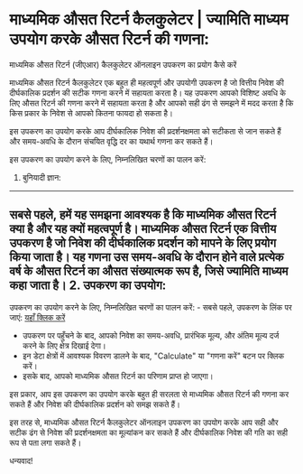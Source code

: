 माध्यमिक औसत रिटर्न कैलकुलेटर | ज्यामिति माध्यम उपयोग करके औसत रिटर्न की गणना:
==============================================================================

माध्यमिक औसत रिटर्न (जीएआर) कैलकुलेटर ऑनलाइन उपकरण का प्रयोग कैसे करें

माध्यमिक औसत रिटर्न कैलकुलेटर एक बहुत ही महत्वपूर्ण और उपयोगी उपकरण है जो वित्तीय निवेश की दीर्घकालिक प्रदर्शन की सटीक गणना करने में सहायता करता है। यह उपकरण आपको विशिष्ट अवधि के लिए औसत रिटर्न की गणना करने में सहायता करता है और आपको सही ढंग से समझने में मदद करता है कि किस प्रकार के निवेश से आपको कितना फायदा हो सकता है।

इस उपकरण का उपयोग करके आप दीर्घकालिक निवेश की प्रदर्शनक्षमता को सटीकता से जान सकते हैं और समय-अवधि के दौरान संचयित वृद्धि दर का यथार्थ गणना कर सकते हैं।

इस उपकरण का उपयोग करने के लिए, निम्नलिखित चरणों का पालन करें:

1. बुनियादी ज्ञान: 
-------------------

सबसे पहले, हमें यह समझना आवश्यक है कि माध्यमिक औसत रिटर्न क्या है और यह क्यों महत्वपूर्ण है। माध्यमिक औसत रिटर्न एक वित्तीय उपकरण है जो निवेश की दीर्घकालिक प्रदर्शन को मापने के लिए प्रयोग किया जाता है। यह गणना उस समय-अवधि के दौरान होने वाले प्रत्येक वर्ष के औसत रिटर्न का औसत संख्यात्मक रूप है, जिसे ज्यामिति माध्यम कहा जाता है। 2. उपकरण का उपयोग: 
-------------------

उपकरण का उपयोग करने के लिए, निम्नलिखित चरणों का पालन करें: - सबसे पहले, उपकरण के लिंक पर जाएं: [यहाँ क्लिक करें](https://www.onlinecalculatorsfree.com/hi/financial/geometric-average-return-calculator.html)
- उपकरण पर पहुँचने के बाद, आपको निवेश का समय-अवधि, प्रारंभिक मूल्य, और अंतिम मूल्य दर्ज करने के लिए क्षेत्र दिखाई देगा।
- इन डेटा क्षेत्रों में आवश्यक विवरण डालने के बाद, "Calculate" या "गणना करें" बटन पर क्लिक करें।
- इसके बाद, आपको माध्यमिक औसत रिटर्न का परिणाम प्राप्त हो जाएगा।

इस प्रकार, आप इस उपकरण का उपयोग करके बहुत ही सरलता से माध्यमिक औसत रिटर्न की गणना कर सकते हैं और निवेश की दीर्घकालिक प्रदर्शन को समझ सकते हैं।

इस तरह से, माध्यमिक औसत रिटर्न कैलकुलेटर ऑनलाइन उपकरण का उपयोग करके आप सही और सटीक ढंग से निवेश की प्रदर्शनक्षमता का मूल्यांकन कर सकते हैं और दीर्घकालिक निवेश की गति का सही रूप से पता लगा सकते हैं।

धन्यवाद!